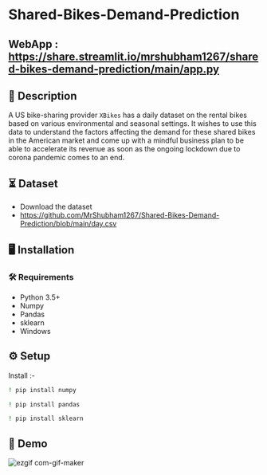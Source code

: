 # Shared-Bikes-Demand-Prediction

## WebApp : https://share.streamlit.io/mrshubham1267/shared-bikes-demand-prediction/main/app.py

## 📝 Description
 A US bike-sharing provider `XBikes` has a daily dataset on the rental bikes based on various environmental and seasonal settings. It wishes to use this data to understand the factors affecting the demand for these shared bikes in the American market and come up with a mindful business plan to be able to accelerate its revenue as soon as the ongoing lockdown due to corona pandemic comes to an end.

 
## ⏳ Dataset
- Download the dataset
- https://github.com/MrShubham1267/Shared-Bikes-Demand-Prediction/blob/main/day.csv

## :desktop_computer:	Installation

### :hammer_and_wrench: Requirements
* Python 3.5+
* Numpy
* Pandas
* sklearn
* Windows

## :gear: Setup
 Install :-
```bash
! pip install numpy

```
```bash
! pip install pandas

```
```bash
! pip install sklearn

```

## 🎯 Demo

![ezgif com-gif-maker](https://user-images.githubusercontent.com/72594576/123552481-f9708f80-d793-11eb-8db3-0f9fbe0db544.gif)

